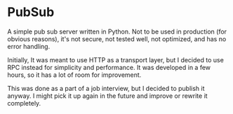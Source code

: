 # PubSub

A simple pub sub server written in Python.
Not to be used in production (for obvious reasons), it's not secure, not tested well, not optimized, and has no error handling.

Initially, It was meant to use HTTP as a transport layer, but I decided to use RPC instead for simplicity and performance. It was developed in a few hours, so it has a lot of room for improvement.

This was done as a part of a job interview, but I decided to publish it anyway. I might pick it up again in the future and improve or rewrite it completely.
